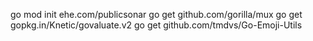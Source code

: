 go mod init ehe.com/publicsonar
go get github.com/gorilla/mux
go get gopkg.in/Knetic/govaluate.v2
go get github.com/tmdvs/Go-Emoji-Utils